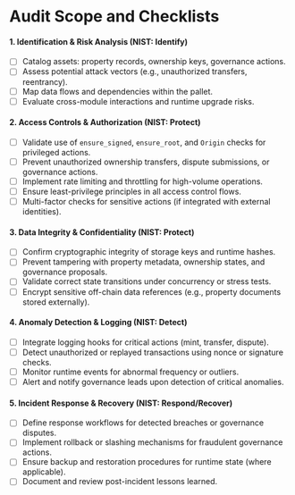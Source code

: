 # Audit Scope and Checklists

#### **1. Identification & Risk Analysis (NIST: Identify)**

* [ ] Catalog assets: property records, ownership keys, governance actions.
* [ ] Assess potential attack vectors (e.g., unauthorized transfers, reentrancy).
* [ ] Map data flows and dependencies within the pallet.
* [ ] Evaluate cross-module interactions and runtime upgrade risks.

#### **2. Access Controls & Authorization (NIST: Protect)**

* [ ] Validate use of `ensure_signed`, `ensure_root`, and `Origin` checks for privileged actions.
* [ ] Prevent unauthorized ownership transfers, dispute submissions, or governance actions.
* [ ] Implement rate limiting and throttling for high-volume operations.
* [ ] Ensure least-privilege principles in all access control flows.
* [ ] Multi-factor checks for sensitive actions (if integrated with external identities).

#### **3. Data Integrity & Confidentiality (NIST: Protect)**

* [ ] Confirm cryptographic integrity of storage keys and runtime hashes.
* [ ] Prevent tampering with property metadata, ownership states, and governance proposals.
* [ ] Validate correct state transitions under concurrency or stress tests.
* [ ] Encrypt sensitive off-chain data references (e.g., property documents stored externally).

#### **4. Anomaly Detection & Logging (NIST: Detect)**

* [ ] Integrate logging hooks for critical actions (mint, transfer, dispute).
* [ ] Detect unauthorized or replayed transactions using nonce or signature checks.
* [ ] Monitor runtime events for abnormal frequency or outliers.
* [ ] Alert and notify governance leads upon detection of critical anomalies.

#### **5. Incident Response & Recovery (NIST: Respond/Recover)**

* [ ] Define response workflows for detected breaches or governance disputes.
* [ ] Implement rollback or slashing mechanisms for fraudulent governance actions.
* [ ] Ensure backup and restoration procedures for runtime state (where applicable).
* [ ] Document and review post-incident lessons learned.
